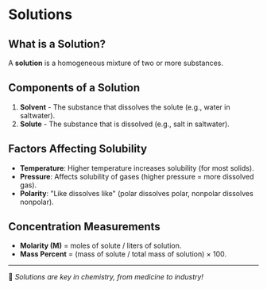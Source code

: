 # Solutions

## What is a Solution?
A **solution** is a homogeneous mixture of two or more substances.

## Components of a Solution
1. **Solvent** - The substance that dissolves the solute (e.g., water in saltwater).
2. **Solute** - The substance that is dissolved (e.g., salt in saltwater).

## Factors Affecting Solubility
- **Temperature**: Higher temperature increases solubility (for most solids).
- **Pressure**: Affects solubility of gases (higher pressure = more dissolved gas).
- **Polarity**: "Like dissolves like" (polar dissolves polar, nonpolar dissolves nonpolar).

## Concentration Measurements
- **Molarity (M)** = moles of solute / liters of solution.
- **Mass Percent** = (mass of solute / total mass of solution) × 100.

---
🧪 _Solutions are key in chemistry, from medicine to industry!_
